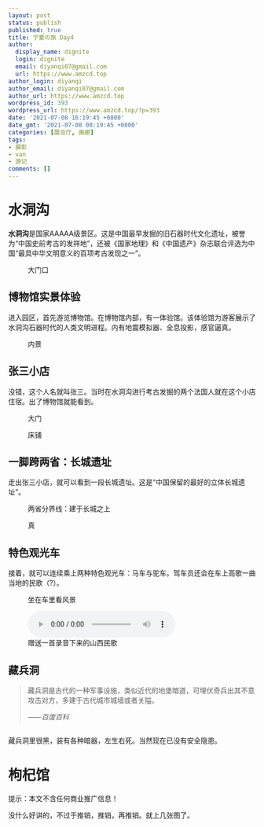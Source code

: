 ```yaml
---
layout: post
status: publish
published: true
title: 宁夏の旅 Day4
author:
  display_name: dignite
  login: dignite
  email: diyanqi07@gmail.com
  url: https://www.amzcd.top
author_login: diyanqi
author_email: diyanqi07@gmail.com
author_url: https://www.amzcd.top
wordpress_id: 393
wordpress_url: https://www.amzcd.top/?p=393
date: '2021-07-08 16:19:45 +0800'
date_gmt: '2021-07-08 08:19:45 +0800'
categories: [展览厅, 画廊]
tags:
- 摄影
- van
- 游记
comments: []
---
```




  <p>
   <!-- wp:heading {"level":1} --></p>
  <h1>水洞沟</h1>
  <p>
   <!-- /wp:heading --></p>
  <p>
   <!-- wp:paragraph --></p>
  <p><strong>水洞沟</strong>是国家AAAAA级景区。这是中国最早发掘的旧石器时代文化遗址，被誉为“中国史前考古的发祥地”，还被《国家地理》和《中国遗产》杂志联合评选为中国“最具中华文明意义的百项考古发现之一”。</p>
  <p>
   <!-- /wp:paragraph --></p>
  <p>
   <!-- wp:image {"id":384,"sizeSlug":"large"} --></p>
  <figure class="wp-block-image size-large">
   <img src="https://www.amzcd.top/wp-content/uploads/2021/07/img_5013-1024x576.jpg" alt="" class="wp-image-384" />
   <br />
   <figcaption>
    大门口
   </figcaption>
  </figure>
  <p>
   <!-- /wp:image --></p>
  <p>
   <!-- wp:heading --></p>
  <h2>博物馆<strong>实景体验</strong></h2>
  <p>
   <!-- /wp:heading --></p>
  <p>
   <!-- wp:paragraph --></p>
  <p>进入园区，首先游览博物馆。在博物馆内部，有一体验馆。该体验馆为游客展示了水洞沟石器时代的人类文明进程。内有地震模拟器、全息投影，感官逼真。</p>
  <p>
   <!-- /wp:paragraph --></p>
  <p>
   <!-- wp:image {"id":385,"sizeSlug":"large"} --></p>
  <figure class="wp-block-image size-large">
   <img src="https://www.amzcd.top/wp-content/uploads/2021/07/img_5015-1024x576.jpg" alt="" class="wp-image-385" />
   <br />
   <figcaption>
    内景
   </figcaption>
  </figure>
  <p>
   <!-- /wp:image --></p>
  <p>
   <!-- wp:heading --></p>
  <h2>张三小店</h2>
  <p>
   <!-- /wp:heading --></p>
  <p>
   <!-- wp:paragraph --></p>
  <p>没错，这个人名就叫张三。当时在水洞沟进行考古发掘的两个法国人就在这个小店住宿。出了博物馆就能看到。</p>
  <p>
   <!-- /wp:paragraph --></p>
  <p>
   <!-- wp:image {"id":386,"sizeSlug":"large"} --></p>
  <figure class="wp-block-image size-large">
   <img src="https://www.amzcd.top/wp-content/uploads/2021/07/img_5017-1024x576.jpg" alt="" class="wp-image-386" />
   <br />
   <figcaption>
    大门
   </figcaption>
  </figure>
  <p>
   <!-- /wp:image --></p>
  <p>
   <!-- wp:image {"id":387,"sizeSlug":"large"} --></p>
  <figure class="wp-block-image size-large">
   <img src="https://www.amzcd.top/wp-content/uploads/2021/07/img_5018-1024x576.jpg" alt="" class="wp-image-387" />
   <br />
   <figcaption>
    床铺
   </figcaption>
  </figure>
  <p>
   <!-- /wp:image --></p>
  <p>
   <!-- wp:heading --></p>
  <h2>一脚跨两省：长城遗址</h2>
  <p>
   <!-- /wp:heading --></p>
  <p>
   <!-- wp:paragraph --></p>
  <p>走出张三小店，就可以看到一段长城遗址。这是“中国保留的最好的立体长城遗址”。</p>
  <p>
   <!-- /wp:paragraph --></p>
  <p>
   <!-- wp:image {"id":389,"sizeSlug":"large"} --></p>
  <figure class="wp-block-image size-large">
   <img src="https://www.amzcd.top/wp-content/uploads/2021/07/img_5025-576x1024.jpg" alt="" class="wp-image-389" />
   <br />
   <figcaption>
    两省分界线：建于长城之上
   </figcaption>
  </figure>
  <p>
   <!-- /wp:image --></p>
  <p>
   <!-- wp:image {"id":388,"sizeSlug":"large"} --></p>
  <figure class="wp-block-image size-large">
   <img src="https://www.amzcd.top/wp-content/uploads/2021/07/img_5021-473x1024.png" alt="" class="wp-image-388" />
   <br />
   <figcaption>
    真
   </figcaption>
  </figure>
  <p>
   <!-- /wp:image --></p>
  <p>
   <!-- wp:heading --></p>
  <h2>特色观光车</h2>
  <p>
   <!-- /wp:heading --></p>
  <p>
   <!-- wp:paragraph --></p>
  <p>接着，就可以连续乘上两种特色观光车：马车与驼车。驾车员还会在车上高歌一曲当地的民歌（?）。</p>
  <p>
   <!-- /wp:paragraph --></p>
  <p>
   <!-- wp:image {"id":391,"sizeSlug":"large"} --></p>
  <figure class="wp-block-image size-large">
   <img src="https://www.amzcd.top/wp-content/uploads/2021/07/img_5030-1024x576.jpg" alt="" class="wp-image-391" />
   <br />
   <figcaption>
    坐在车里看风景
   </figcaption>
  </figure>
  <p>
   <!-- /wp:image --></p>
  <p>
   <!-- wp:audio {"id":762047248} --></p>
  <figure class="wp-block-audio">
   <audio controls="" src="file:///private/var/mobile/Containers/Data/Application/CE05B481-9DC1-4570-869B-544F7BDCDD94/tmp/org.wordpress-Inbox/%E9%99%95%E8%A5%BF%E6%B0%91%E6%AD%8C%20%E9%AA%86%E9%A9%BC1%20%E7%81%B5%E6%AD%A6%E5%B8%82.m4a"></audio>
   <br />
   <figcaption>
    赠送一首录音下来的山西民歌
   </figcaption>
  </figure>
  <p>
   <!-- /wp:audio --></p>
  <p>
   <!-- wp:heading --></p>
  <h2>藏兵洞</h2>
  <p>
   <!-- /wp:heading --></p>
  <p>
   <!-- wp:quote --></p>
  <blockquote class="wp-block-quote">
   <p>藏兵洞是古代的一种军事设施，类似近代的地堡暗道，可埋伏奇兵出其不意攻击对方，多建于古代城市城墙或者关隘。</p>
   <p><cite>——百度百科</cite></p>
  </blockquote>
  <p>
   <!-- /wp:quote --></p>
  <p>
   <!-- wp:image {"id":392,"sizeSlug":"large"} --></p>
  <figure class="wp-block-image size-large">
   <img src="https://www.amzcd.top/wp-content/uploads/2021/07/img_5044-576x1024.jpg" alt="" class="wp-image-392" />
  </figure>
  <p>
   <!-- /wp:image --></p>
  <p>
   <!-- wp:paragraph --></p>
  <p>藏兵洞里很黑，装有各种暗器，左生右死。当然现在已没有安全隐患。</p>
  <p>
   <!-- /wp:paragraph --></p>
  <p>
   <!-- wp:heading {"level":1} --></p>
  <h1>枸杞馆</h1>
  <p>
   <!-- /wp:heading --></p>
  <p>
   <!-- wp:verse --></p>
  <pre class="wp-block-verse">提示：本文不含任何商业推广信息！<br /></pre>
  <p>
   <!-- /wp:verse --></p>
  <p>
   <!-- wp:paragraph --></p>
  <p>没什么好讲的，不过于推销，推销，再推销。就上几张图了。</p>
  <p>
   <!-- /wp:paragraph --></p>
  <p>
   <!-- wp:image {"id":423,"sizeSlug":"large"} --></p>
  <figure class="wp-block-image size-large">
   <img src="https://www.amzcd.top/wp-content/uploads/2021/07/img_5072-scaled.jpg" alt="" class="wp-image-423" />
  </figure>
  <p>
   <!-- /wp:image --></p>
  <p>
   <!-- wp:image {"id":424,"sizeSlug":"large"} --></p>
  <figure class="wp-block-image size-large">
   <img src="https://www.amzcd.top/wp-content/uploads/2021/07/img_5073-scaled.jpg" alt="" class="wp-image-424" />
  </figure>
  <p>
   <!-- /wp:image --></p>


